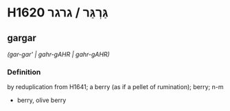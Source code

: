 # H1620 גַּרְגַּר / גרגר

## gargar

_(gar-gar' | ɡahr-ɡAHR | ɡahr-ɡAHR)_

### Definition

by reduplication from H1641; a berry (as if a pellet of rumination); berry; n-m

- berry, olive berry
